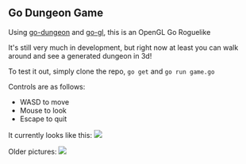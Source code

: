 ## Go Dungeon Game

Using [go-dungeon](https://github.com/Meshiest/go-dungeon) and [go-gl](https://github.com/go-gl/gl), this is an OpenGL Go Roguelike

It's still very much in development, but right now at least you can walk around and see a generated dungeon in 3d!

To test it out, simply clone the repo, `go get` and `go run game.go`

Controls are as follows:

* WASD to move
* Mouse to look
* Escape to quit

It currently looks like this: 
![](http://i.imgur.com/7koWbWq.png)

Older pictures:
![](http://i.imgur.com/yxEU9KC.png)